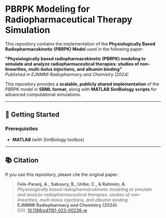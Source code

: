 # PBRPK Modeling for Radiopharmaceutical Therapy Simulation

This repository contains the implementation of the **Physiologically Based Radiopharmacokinetic (PBRPK) Model** used in the following paper:

**"Physiologically based radiopharmacokinetic (PBRPK) modeling to simulate and analyze radiopharmaceutical therapies: studies of non-linearities, multi-bolus injections, and albumin binding"**  
*Published in EJNMMI Radiopharmacy and Chemistry (2024)*

This repository provides a **scalable, publicly shared implementation** of the PBRPK model in **SBML format**, along with **MATLAB SimBiology scripts** for advanced computational simulations.

---

## 📘 **Getting Started**

### **Prerequisites**
- **MATLAB** (with SimBiology toolbox)  

---

## 📚 **Citation**

If you use this repository, please cite the original paper:

> **Fele-Paranj, A., Saboury, B., Uribe, C., & Rahmim, A.**  
> *Physiologically based radiopharmacokinetic modeling to simulate and analyze radiopharmaceutical therapies: studies of non-linearities, multi-bolus injections, and albumin binding*.  
> **EJNMMI Radiopharmacy and Chemistry (2024)**  
> DOI: [10.1186/s41181-023-00236-w](https://doi.org/10.1186/s41181-023-00236-w)  

